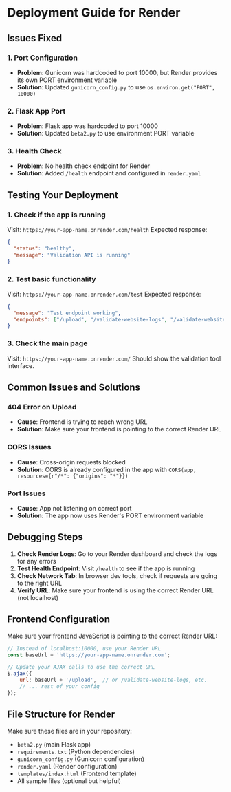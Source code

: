 # Deployment Guide for Render

## Issues Fixed

### 1. Port Configuration
- **Problem**: Gunicorn was hardcoded to port 10000, but Render provides its own PORT environment variable
- **Solution**: Updated `gunicorn_config.py` to use `os.environ.get("PORT", 10000)`

### 2. Flask App Port
- **Problem**: Flask app was hardcoded to port 10000
- **Solution**: Updated `beta2.py` to use environment PORT variable

### 3. Health Check
- **Problem**: No health check endpoint for Render
- **Solution**: Added `/health` endpoint and configured in `render.yaml`

## Testing Your Deployment

### 1. Check if the app is running
Visit: `https://your-app-name.onrender.com/health`
Expected response:
```json
{
  "status": "healthy",
  "message": "Validation API is running"
}
```

### 2. Test basic functionality
Visit: `https://your-app-name.onrender.com/test`
Expected response:
```json
{
  "message": "Test endpoint working",
  "endpoints": ["/upload", "/validate-website-logs", "/validate-website-logs-v2", "/filter", "/download"]
}
```

### 3. Check the main page
Visit: `https://your-app-name.onrender.com/`
Should show the validation tool interface.

## Common Issues and Solutions

### 404 Error on Upload
- **Cause**: Frontend is trying to reach wrong URL
- **Solution**: Make sure your frontend is pointing to the correct Render URL

### CORS Issues
- **Cause**: Cross-origin requests blocked
- **Solution**: CORS is already configured in the app with `CORS(app, resources={r"/*": {"origins": "*"}})`

### Port Issues
- **Cause**: App not listening on correct port
- **Solution**: The app now uses Render's PORT environment variable

## Debugging Steps

1. **Check Render Logs**: Go to your Render dashboard and check the logs for any errors
2. **Test Health Endpoint**: Visit `/health` to see if the app is running
3. **Check Network Tab**: In browser dev tools, check if requests are going to the right URL
4. **Verify URL**: Make sure your frontend is using the correct Render URL (not localhost)

## Frontend Configuration

Make sure your frontend JavaScript is pointing to the correct Render URL:

```javascript
// Instead of localhost:10000, use your Render URL
const baseUrl = 'https://your-app-name.onrender.com';

// Update your AJAX calls to use the correct URL
$.ajax({
    url: baseUrl + '/upload',  // or /validate-website-logs, etc.
    // ... rest of your config
});
```

## File Structure for Render

Make sure these files are in your repository:
- `beta2.py` (main Flask app)
- `requirements.txt` (Python dependencies)
- `gunicorn_config.py` (Gunicorn configuration)
- `render.yaml` (Render configuration)
- `templates/index.html` (Frontend template)
- All sample files (optional but helpful) 